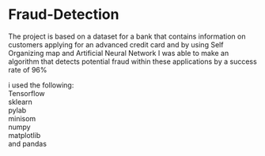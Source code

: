 # Fraud-Detection
The project is based on a dataset for a bank that contains information on customers applying for an advanced credit card and by using Self Organizing map and Artificial Neural Network I was able to make an algorithm that detects potential fraud within these applications by a success rate of 96%


i used the following:\
Tensorflow\
sklearn\
pylab\
minisom\
numpy\
matplotlib\
and pandas
